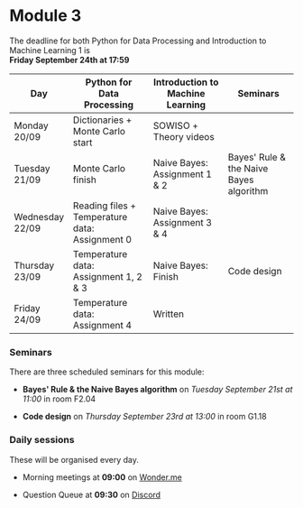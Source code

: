 
# Module 3

The deadline for both Python for Data Processing and Introduction to Machine Learning 1 is<br>**Friday September 24th at 17:59**

| Day                | Python for<br>Data Processing      | Introduction to<br>Machine Learning | Seminars                                                       |
|--------------------|------------------------------------|-------------------------------------|----------------------------------------------------------------|
| Monday<br>20/09    | Dictionaries +<br>Monte Carlo start | SOWISO +<br>Theory videos          |                                                                |
| Tuesday<br>21/09   | Monte Carlo finish                 | Naive Bayes: Assignment 1 & 2       | Bayes' Rule & the Naive Bayes algorithm                        |
| Wednesday<br>22/09 | Reading files +<br>Temperature data: Assignment 0 | Naive Bayes: Assignment 3 & 4 |                                                       |
| Thursday<br>23/09  | Temperature data: Assignment 1, 2 & 3 | Naive Bayes: Finish              | Code design                                                    |
| Friday<br>24/09    | Temperature data: Assignment 4     | Written                             |                                                                |

### Seminars

There are three scheduled seminars for this module:

* **Bayes' Rule & the Naive Bayes algorithm** on *Tuesday September 21st at 11:00* in room F2.04

* **Code design** on *Thursday September 23rd at 13:00* in room G1.18

### Daily sessions

These will be organised every day.

* Morning meetings at **09:00** on [Wonder.me](https://www.wonder.me/r?id=c6cdcb4d-7901-44dc-9b9f-fe90898c22a5)

* Question Queue at **09:30** on [Discord](https://discord.gg/y9BVSck5z5)

